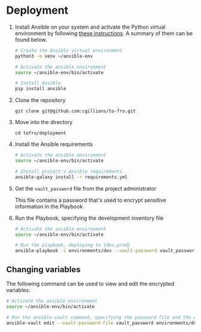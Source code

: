 # Deployment

1. Install Ansible on your system and activate the Python virtual environment by following [these instructions](https://docs.ansible.com/ansible/latest/installation_guide/intro_installation.html). A summary of them can be found below.

   ```bash
   # Create the Ansible virtual environment
   python3 -m venv ~/ansible-env

   # Activate the ansible environment
   source ~/ansible-env/bin/activate

   # Install Ansible
   pip install ansible
   ```

2. Clone the repository

   `git clone git@github.com:cgillions/to-fro.git`

3. Move into the directory

   `cd tofro/deployment`

4. Install the Ansible requirements

   ```bash
   # Activate the ansible environment
   source ~/ansible-env/bin/activate

   # Install project's Ansible requirements
   ansible-galaxy install -r requirements.yml
   ```

5. Get the `vault_password` file from the project administrator

   This file contains a password that's used to encrypt sensitive information in the Playbook

6. Run the Playbook, specifying the development inventory file

   ```bash
   # Activate the ansible environment
   source ~/ansible-env/bin/activate

   # Run the playbook, deploying to {dev,prod}
   ansible-playbook -i environments/dev --vault-password vault_password site.yml
   ```

## Changing variables

The following command can be used to view and edit the encrypted variables:

```bash
# Activate the ansible environment
source ~/ansible-env/bin/activate

# Run the ansible-vault command, specifying the password file and the encrypted file.
ansible-vault edit --vault-password-file vault_password environments/dev/group_vars/all.yml
```
